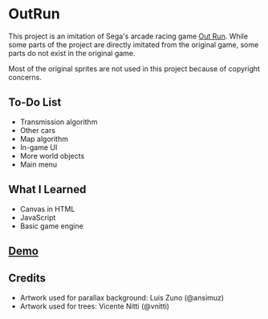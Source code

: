 # OutRun
This project is an imitation of Sega's arcade racing game [Out Run](https://en.wikipedia.org/wiki/Out_Run). While some parts of the project are directly imitated from the original game, some parts do not exist in the original game.

Most of the original sprites are not used in this project because of copyright concerns.

## To-Do List
* Transmission algorithm
* Other cars
* Map algorithm
* In-game UI
* More world objects
* Main menu

## What I Learned
* Canvas in HTML
* JavaScript
* Basic game engine

## [Demo](https://biarmic.github.io/outrun-js/)

## Credits
* Artwork used for parallax background: Luis Zuno (@ansimuz)
* Artwork used for trees: Vicente Nitti (@vnitti)